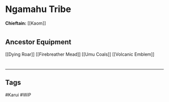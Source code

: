 # Ngamahu Tribe
**Chieftain:** [[Kaom]]

#
## Ancestor Equipment
[[Dying Roar]]
[[Firebreather Mead]]
[[Umu Coals]]
[[Volcanic Emblem]]

#
---
## Tags
#Karui 
#WiP 